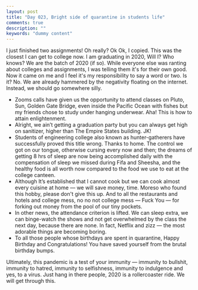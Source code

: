 ```yaml
---
layout: post
title: "Day 023, Bright side of quarantine in students life"
comments: true
description: ""
keywords: "dummy content"
---
```



I just finished two assignments! Oh really? Ok Ok, I copied. This was the closest I can get to college now. I am graduating in 2020, Will I? Who knows? We are the batch of 2020 (if so). While everyone else was ranting about colleges and assignments, I was telling them it's for their own good. Now it came on me and I feel it's my responsibility to say a word or two. Is it? No. We are already hammered by the negativity floating on the internet. Instead, we should go somewhere silly.

* Zooms calls have given us the opportunity to attend classes on Pluto, Sun, Golden Gate Bridge, even inside the Pacific Ocean with fishes but my friends chose to study under hanging underwear. Aha! This is how to attain enlightenment.
* Alright, we ain’t getting a graduation party but you can always get high on sanitizer, higher than The Empire States building. JK!
* Students of engineering college also known as hunter-gatherers have successfully proved this title wrong. Thanks to home. The control we got on our tongue, otherwise cursing every now and then; the dreams of getting 8 hrs of sleep are now being accomplished daily with the compensation of sleep we missed during Fifa and Sheesha, and the healthy food is all worth now compared to the food we use to eat at the college canteen.
* Although It’s established that I cannot cook but we can cook almost every cuisine at home — we will save money, time. Moreso who found this hobby, please don't give this up. And to all the restaurants and hotels and college mess, no no not college mess — Fuck You — for forking out money from the pool of our tiny pockets.
* In other news, the attendance criterion is lifted. We can sleep extra, we can binge-watch the shows and not get overwhelmed by the class the next day, because there are none. In fact, Netflix and zizz — the most adorable things are becoming boring.
* To all those people whose birthdays are spent in quarantine, Happy Birthday and Congratulations! You have saved yourself from the brutal birthday bumps.

Ultimately, this pandemic is a test of your immunity — immunity to bullshit, immunity to hatred, immunity to selfishness, immunity to indulgence and yes, to a virus. Just hang in there people, 2020 is a rollercoaster ride. We will get through this.

 

